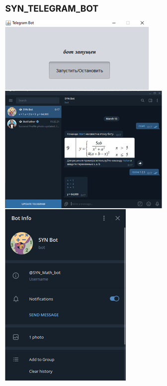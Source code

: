 # SYN_TELEGRAM_BOT
![Image alt](https://github.com/YekaterinaSuslova/SYN_TELEGRAM_BOT/raw/master/screen01.png)
![Image alt](https://github.com/YekaterinaSuslova/SYN_TELEGRAM_BOT/raw/master/screen02.png)
![Image alt](https://github.com/YekaterinaSuslova/SYN_TELEGRAM_BOT/raw/master/screen03.png)
